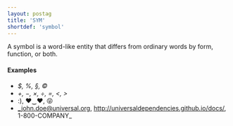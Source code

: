 ```yaml
---
layout: postag
title: 'SYM'
shortdef: 'symbol'
---
```


A symbol is a word-like entity that differs from ordinary words by
form, function, or both.

#### Examples

* _$, %, §, ©_
* _+, −, ×, ÷, =, <, >_
* :), ♥‿♥, 😝
* _john.doe@universal.org, http://universaldependencies.github.io/docs/, 1-800-COMPANY_
